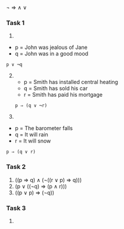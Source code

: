  ¬ ⇒ ∧ ∨ 

### Task 1 ###

1.
 - p = John was jealous of Jane
 - q = John was in a good mood

`p ∨ ¬q`

2.  - p = Smith has installed central heating
    - q = Smith has sold his car
    - r = Smith has paid his mortgage

	`p ⇒ (q ∨ ¬r)`

3.
 - p = The barometer falls
 - q = It will rain
 - r = It will snow

`p ⇒ (q ∨ r)`


### Task 2 ###

1. ((p ⇒ q) ∧ (¬((r ∨ p) ⇒ q)))
2. (p ∨ ((¬q) ⇒ (p ∧ r)))
3. ((p ∨ p) ⇒ (¬q))


### Task 3 ###

1.













